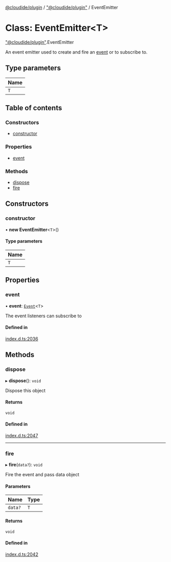 [@cloudide/plugin](../README.md) / ["@cloudide/plugin"](../modules/_cloudide_plugin_.md) / EventEmitter

# Class: EventEmitter<T\>

["@cloudide/plugin"](../modules/_cloudide_plugin_.md).EventEmitter

An event emitter used to create and fire an [event](#Event) or to subscribe to.

## Type parameters

| Name |
| :------ |
| `T` |

## Table of contents

### Constructors

- [constructor](cloudide_plugin_.EventEmitter.md#constructor)

### Properties

- [event](cloudide_plugin_.EventEmitter.md#event)

### Methods

- [dispose](cloudide_plugin_.EventEmitter.md#dispose)
- [fire](cloudide_plugin_.EventEmitter.md#fire)

## Constructors

### constructor

• **new EventEmitter**<`T`\>()

#### Type parameters

| Name |
| :------ |
| `T` |

## Properties

### event

• **event**: [`Event`](../interfaces/cloudide_plugin_.Event.md)<`T`\>

The event listeners can subscribe to

#### Defined in

[index.d.ts:2036](https://github.com/shuyaqian/cloudide-plugin-api/blob/26b31b9/index.d.ts#L2036)

## Methods

### dispose

▸ **dispose**(): `void`

Dispose this object

#### Returns

`void`

#### Defined in

[index.d.ts:2047](https://github.com/shuyaqian/cloudide-plugin-api/blob/26b31b9/index.d.ts#L2047)

___

### fire

▸ **fire**(`data?`): `void`

Fire the event and pass data object

#### Parameters

| Name | Type |
| :------ | :------ |
| `data?` | `T` |

#### Returns

`void`

#### Defined in

[index.d.ts:2042](https://github.com/shuyaqian/cloudide-plugin-api/blob/26b31b9/index.d.ts#L2042)
